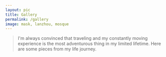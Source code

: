 ```yaml
---
layout: pic
title: Gallery
permalink: /gallery
image: mask, lanzhou, mosque
---
```


>I'm always convinced that traveling and my constantly moving experience is the most adventurous thing in my limited lifetime. Here are some pieces from my life journey.


